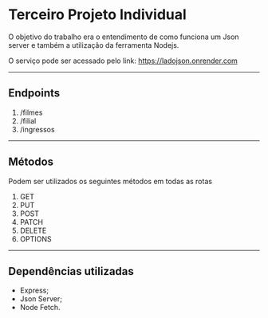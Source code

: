 # Terceiro Projeto Individual
O objetivo do trabalho era o entendimento de como funciona um Json server e também a utilização da ferramenta Nodejs.

O serviço pode ser acessado pelo link: https://ladojson.onrender.com

<hr>

## Endpoints
<ol>
<li> /filmes </li>
<li> /filial </li>
<li> /ingressos </li>
</ol>

<hr>

## Métodos
Podem ser utilizados os seguintes métodos em todas as rotas
<ol>
<li> GET </li>
<li> PUT </li>
<li> POST </li>
<li> PATCH </li>
<li> DELETE </li>
<li> OPTIONS </li>
</ol>

<hr>

## Dependências utilizadas
- Express;
- Json Server;
- Node Fetch.

<br>
